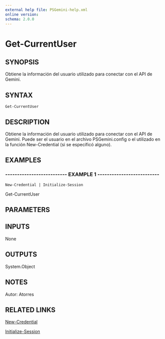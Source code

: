 ```yaml
---
external help file: PSGemini-help.xml
online version: 
schema: 2.0.0
---
```


# Get-CurrentUser

## SYNOPSIS
Obtiene la información del usuario utilizado para conectar con el API de Gemini.

## SYNTAX

```
Get-CurrentUser
```

## DESCRIPTION
Obtiene la información del usuario utilizado para conectar con el API de Gemini.
Puede ser el usuario en el archivo PSGemini.config
o el utilizado en la función New-Credential (si se especificó alguno).

## EXAMPLES

### -------------------------- EXAMPLE 1 --------------------------
```
New-Credential | Initialize-Session
```

Get-CurrentUser

## PARAMETERS

## INPUTS

None

## OUTPUTS

System.Object

## NOTES
Autor: Atorres

## RELATED LINKS

[New-Credential](New-Credential.md)

[Initialize-Session](Initialize-Session.md)

